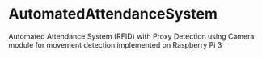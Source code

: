 # AutomatedAttendanceSystem
Automated Attendance System (RFID) with Proxy Detection using Camera module for movement detection implemented on Raspberry Pi 3
